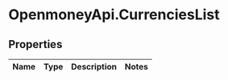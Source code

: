 # OpenmoneyApi.CurrenciesList

## Properties
Name | Type | Description | Notes
------------ | ------------- | ------------- | -------------


